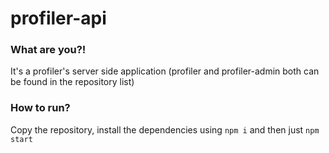 # profiler-api

### What are you?!

It's a profiler's server side application (profiler and profiler-admin both can be found in the repository list)

### How to run?

Copy the repository, install the dependencies using `npm i` and then just `npm start`
